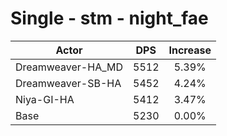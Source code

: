 # Single - stm - night_fae
| Actor | DPS | Increase |
|---|:---:|:---:|
|Dreamweaver-HA_MD|5512|5.39%|
|Dreamweaver-SB-HA|5452|4.24%|
|Niya-GI-HA|5412|3.47%|
|Base|5230|0.00%|

